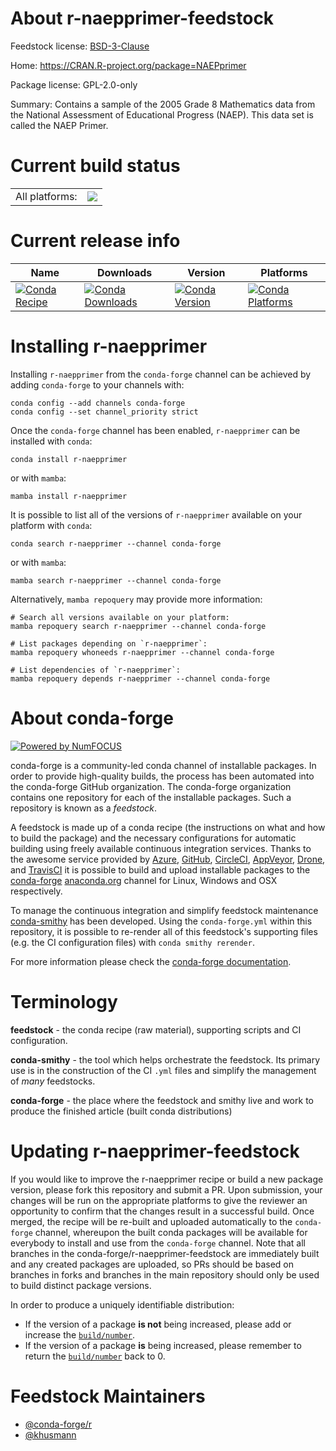 About r-naepprimer-feedstock
============================

Feedstock license: [BSD-3-Clause](https://github.com/conda-forge/r-naepprimer-feedstock/blob/main/LICENSE.txt)

Home: https://CRAN.R-project.org/package=NAEPprimer

Package license: GPL-2.0-only

Summary: Contains a sample of the 2005 Grade 8 Mathematics data from the National Assessment of Educational Progress (NAEP). This data set is called the NAEP Primer.

Current build status
====================


<table><tr><td>All platforms:</td>
    <td>
      <a href="https://dev.azure.com/conda-forge/feedstock-builds/_build/latest?definitionId=11030&branchName=main">
        <img src="https://dev.azure.com/conda-forge/feedstock-builds/_apis/build/status/r-naepprimer-feedstock?branchName=main">
      </a>
    </td>
  </tr>
</table>

Current release info
====================

| Name | Downloads | Version | Platforms |
| --- | --- | --- | --- |
| [![Conda Recipe](https://img.shields.io/badge/recipe-r--naepprimer-green.svg)](https://anaconda.org/conda-forge/r-naepprimer) | [![Conda Downloads](https://img.shields.io/conda/dn/conda-forge/r-naepprimer.svg)](https://anaconda.org/conda-forge/r-naepprimer) | [![Conda Version](https://img.shields.io/conda/vn/conda-forge/r-naepprimer.svg)](https://anaconda.org/conda-forge/r-naepprimer) | [![Conda Platforms](https://img.shields.io/conda/pn/conda-forge/r-naepprimer.svg)](https://anaconda.org/conda-forge/r-naepprimer) |

Installing r-naepprimer
=======================

Installing `r-naepprimer` from the `conda-forge` channel can be achieved by adding `conda-forge` to your channels with:

```
conda config --add channels conda-forge
conda config --set channel_priority strict
```

Once the `conda-forge` channel has been enabled, `r-naepprimer` can be installed with `conda`:

```
conda install r-naepprimer
```

or with `mamba`:

```
mamba install r-naepprimer
```

It is possible to list all of the versions of `r-naepprimer` available on your platform with `conda`:

```
conda search r-naepprimer --channel conda-forge
```

or with `mamba`:

```
mamba search r-naepprimer --channel conda-forge
```

Alternatively, `mamba repoquery` may provide more information:

```
# Search all versions available on your platform:
mamba repoquery search r-naepprimer --channel conda-forge

# List packages depending on `r-naepprimer`:
mamba repoquery whoneeds r-naepprimer --channel conda-forge

# List dependencies of `r-naepprimer`:
mamba repoquery depends r-naepprimer --channel conda-forge
```


About conda-forge
=================

[![Powered by
NumFOCUS](https://img.shields.io/badge/powered%20by-NumFOCUS-orange.svg?style=flat&colorA=E1523D&colorB=007D8A)](https://numfocus.org)

conda-forge is a community-led conda channel of installable packages.
In order to provide high-quality builds, the process has been automated into the
conda-forge GitHub organization. The conda-forge organization contains one repository
for each of the installable packages. Such a repository is known as a *feedstock*.

A feedstock is made up of a conda recipe (the instructions on what and how to build
the package) and the necessary configurations for automatic building using freely
available continuous integration services. Thanks to the awesome service provided by
[Azure](https://azure.microsoft.com/en-us/services/devops/), [GitHub](https://github.com/),
[CircleCI](https://circleci.com/), [AppVeyor](https://www.appveyor.com/),
[Drone](https://cloud.drone.io/welcome), and [TravisCI](https://travis-ci.com/)
it is possible to build and upload installable packages to the
[conda-forge](https://anaconda.org/conda-forge) [anaconda.org](https://anaconda.org/)
channel for Linux, Windows and OSX respectively.

To manage the continuous integration and simplify feedstock maintenance
[conda-smithy](https://github.com/conda-forge/conda-smithy) has been developed.
Using the ``conda-forge.yml`` within this repository, it is possible to re-render all of
this feedstock's supporting files (e.g. the CI configuration files) with ``conda smithy rerender``.

For more information please check the [conda-forge documentation](https://conda-forge.org/docs/).

Terminology
===========

**feedstock** - the conda recipe (raw material), supporting scripts and CI configuration.

**conda-smithy** - the tool which helps orchestrate the feedstock.
                   Its primary use is in the construction of the CI ``.yml`` files
                   and simplify the management of *many* feedstocks.

**conda-forge** - the place where the feedstock and smithy live and work to
                  produce the finished article (built conda distributions)


Updating r-naepprimer-feedstock
===============================

If you would like to improve the r-naepprimer recipe or build a new
package version, please fork this repository and submit a PR. Upon submission,
your changes will be run on the appropriate platforms to give the reviewer an
opportunity to confirm that the changes result in a successful build. Once
merged, the recipe will be re-built and uploaded automatically to the
`conda-forge` channel, whereupon the built conda packages will be available for
everybody to install and use from the `conda-forge` channel.
Note that all branches in the conda-forge/r-naepprimer-feedstock are
immediately built and any created packages are uploaded, so PRs should be based
on branches in forks and branches in the main repository should only be used to
build distinct package versions.

In order to produce a uniquely identifiable distribution:
 * If the version of a package **is not** being increased, please add or increase
   the [``build/number``](https://docs.conda.io/projects/conda-build/en/latest/resources/define-metadata.html#build-number-and-string).
 * If the version of a package **is** being increased, please remember to return
   the [``build/number``](https://docs.conda.io/projects/conda-build/en/latest/resources/define-metadata.html#build-number-and-string)
   back to 0.

Feedstock Maintainers
=====================

* [@conda-forge/r](https://github.com/conda-forge/r/)
* [@khusmann](https://github.com/khusmann/)

